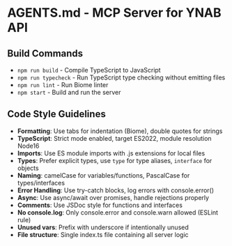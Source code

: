 # AGENTS.md - MCP Server for YNAB API

## Build Commands
- `npm run build` - Compile TypeScript to JavaScript
- `npm run typecheck` - Run TypeScript type checking without emitting files
- `npm run lint` - Run Biome linter
- `npm start` - Build and run the server

## Code Style Guidelines
- **Formatting**: Use tabs for indentation (Biome), double quotes for strings
- **TypeScript**: Strict mode enabled, target ES2022, module resolution Node16
- **Imports**: Use ES module imports with .js extensions for local files
- **Types**: Prefer explicit types, use `type` for type aliases, `interface` for objects
- **Naming**: camelCase for variables/functions, PascalCase for types/interfaces
- **Error Handling**: Use try-catch blocks, log errors with console.error()
- **Async**: Use async/await over promises, handle rejections properly
- **Comments**: Use JSDoc style for functions and interfaces
- **No console.log**: Only console.error and console.warn allowed (ESLint rule)
- **Unused vars**: Prefix with underscore if intentionally unused
- **File structure**: Single index.ts file containing all server logic